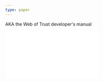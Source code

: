 ```yaml
---
type: paper
---
```

AKA the Web of Trust developer's manual

![](../../../../meri-public/garden/a947799a7d43610965f0758dc75c344c.pdf)